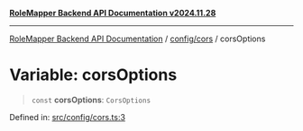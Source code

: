 [**RoleMapper Backend API Documentation v2024.11.28**](../../../README.md)

***

[RoleMapper Backend API Documentation](../../../modules.md) / [config/cors](../README.md) / corsOptions

# Variable: corsOptions

> `const` **corsOptions**: `CorsOptions`

Defined in: [src/config/cors.ts:3](https://github.com/FlowCraft-AG/RoleMapper/blob/3eb36c970c08048b7af3096cccc727e0fc5a22b5/backend/src/config/cors.ts#L3)
